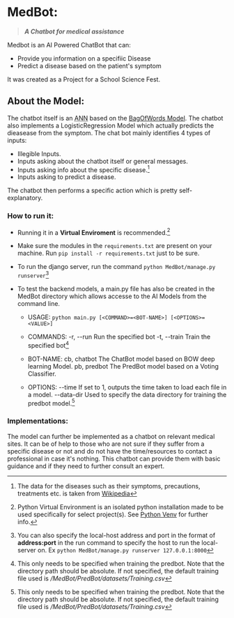 # **MedBot**: 
>***A Chatbot for medical assistance***



Medbot is an AI Powered ChatBot that can:
+ Provide you information on a specifiic Disease
+ Predict a disease based on the patient's symptom

It was created as a Project for a School Science Fest.


## About the Model:
The chatbot itself is an <abbr title='Artificial Neural Network'>ANN</abbr> based on the [BagOfWords Model](https://www.geeksforgeeks.org/bag-of-words-bow-model-in-nlp/).
The chatbot also implements a LogisticRegression Model which actually predicts the dieasease from the symptom. The chat bot mainly identifies 4 types of inputs:
- Illegible Inputs.
- Inputs asking about the chatbot itself or general messages.
- Inputs asking info about the specific disease.[^1]
- Inputs asking to predict a disease.

The chatbot then performs a specific action which is pretty self-explanatory.

### How to run it:
- Running it in a **Virtual Enviroment** is recommended.[^2]

- Make sure the modules in the `requirements.txt` are present on your machine. Run `pip install -r requirements.txt` just to be sure.

- To run the django server, run the command `python MedBot/manage.py runserver`[^3]

- To test the backend models, a main.py file has also be created in the MedBot directory which allows accesse to the AI Models from the command line.
 
  - USAGE:
        `python main.py [<COMMAND>=<BOT-NAME>] [<OPTIONS>=<VALUE>]`

  - COMMANDS:
      -r, --run      Run the specified bot
      -t, --train    Train the specified bot[^5]

  - BOT-NAME:
      cb, chatbot    The ChatBot model based on BOW deep learning Model.
      pb, predbot    The PredBot model based on a Voting Classifier.
    
  - OPTIONS:
      --time         If set to 1, outputs the time taken to load each file in a model.
      --data-dir     Used to specify the data directory for training the predbot model.[^5]

  
### Implementations:
The model can further be implemented as a chatbot on relevant medical sites. It can be of help to those who are not sure if they suffer from a specific disease or not and do not have the time/resources to contact a professional in case it's nothing. This chatbot can provide them with basic guidance and if they need to further consult an expert.

[^1]: The data for the diseases such as their symptoms, precautions, treatments etc. is taken from [Wikipedia](wikipedia.org)
[^2]: Python Virtual Environment is an isolated python installation made to be used specifically for select project(s). See [Python Venv](https://docs.python.org/3/library/venv.html) for further info.
[^3]: You can also specify the local-host address and port in the format of **address:port** in the run command to specify the host to run the local-server on. Ex `python MedBot/manage.py runserver 127.0.0.1:8000`
[^4]: Incase, you wish to train the chatbot */MedBot/ChatBot/jsons/intents.json* is the file you need to edit in order to customise responses. Keep the format as 'tag', 'patterns', 'respones'.
[^5]: This only needs to be specified when training the predbot. Note that the directory path should be absolute. If not specified, the default training file used is */MedBot/PredBot/datasets/Training.csv*
